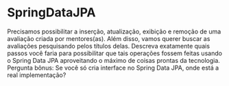 # SpringDataJPA
Precisamos possibilitar a inserção, atualização, exibição e remoção de uma avaliação criada por mentores(as). Além disso, vamos querer buscar as avaliações pesquisando pelos títulos delas.   Descreva exatamente quais passos você faria para possibilitar que tais operações fossem feitas usando o Spring Data JPA aproveitando o máximo de coisas prontas da tecnologia. Pergunta bônus: Se você só cria interface no Spring Data JPA, onde está a real implementação?
